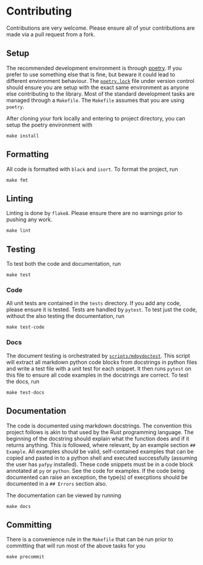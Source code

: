 # Contributing

Contributions are very welcome. Please ensure all of your contributions are made via a
pull request from a fork.

## Setup

The recommended development environment is through [poetry][poetry]. If you prefer to
use something else that is fine, but beware it could lead to different environment
behaviour. The [`poetry.lock`][lock] file under version control should ensure you are
setup with the exact same environment as anyone else contributing to the library. Most
of the standard development tasks are managed through a `Makefile`. The `Makefile`
assumes that you are using `poetry`.

After cloning your fork locally and entering to project directory, you can setup the
poetry environment with

```shell
make install
```

## Formatting

All code is formatted with `black` and `isort`. To format the project, run

```shell
make fmt
```

## Linting

Linting is done by `flake8`. Please ensure there are no warnings prior to pushing any
work.

```shell
make lint
```

## Testing

To test both the code and documentation, run

```shell
make test
```

### Code

All unit tests are contained in the `tests` directory. If you add any code, please
ensure it is tested. Tests are handled by `pytest`. To test just the code, without the
also testing the documentation, run

```shell
make test-code
```

### Docs

The document testing is orchestrated by [`scripts/mdpydoctest`][mdpydoctest]. This
script will extract all markdown python code blocks from docstrings in python files and
write a test file with a unit test for each snippet. It then runs `pytest` on this file
to ensure all code examples in the docstrings are correct. To test the docs, run

```shell
make test-docs
```

## Documentation

The code is documented using markdown docstrings. The convention this project follows
is akin to that used by the Rust programming language. The beginning of the docstring
should explain what the function does and if it returns anything. This is followed,
where relevant, by an example section `## Example`. All examples should be valid,
self-contained examples that can be copied and pasted in to a python shell and
executed successfully (assuming the user has `pafpy` installed). These code snippets
must be in a code block annotated at `py` or `python`. See the code for examples. If
the code being documented can raise an exception, the type(s) of execptions should be
documented in a `## Errors` section also.

The documentation can be viewed by running

```shell
make docs
```

## Committing

There is a convenience rule in the `Makefile` that can be run prior to committing that
will run most of the above tasks for you

```shell
make precommit
```

[poetry]: https://python-poetry.org/
[lock]: https://github.com/mbhall88/pafpy/blob/master/poetry.lock
[mdpydoctest]: https://github.com/mbhall88/pafpy/blob/master/scripts/mdpydoctest
